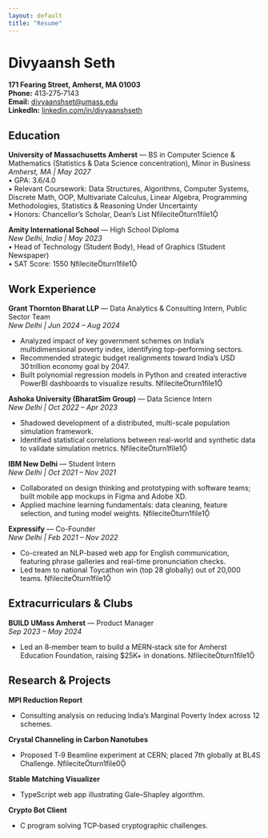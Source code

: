 ```yaml
---
layout: default
title: "Resume"
---
```


# Divyaansh Seth

**171 Fearing Street, Amherst, MA 01003**  
**Phone:** 413‑275‑7143  
**Email:** divyaanshset@umass.edu  
**LinkedIn:** [linkedin.com/in/divyaanshseth](https://linkedin.com/in/divyaanshseth)

## Education

**University of Massachusetts Amherst** — BS in Computer Science & Mathematics (Statistics & Data Science concentration), Minor in Business  
_Amherst, MA | May 2027_  
• GPA: 3.6/4.0  
• Relevant Coursework: Data Structures, Algorithms, Computer Systems, Discrete Math, OOP, Multivariate Calculus, Linear Algebra, Programming Methodologies, Statistics & Reasoning Under Uncertainty  
• Honors: Chancellor’s Scholar, Dean’s List fileciteturn1file1

**Amity International School** — High School Diploma  
_New Delhi, India | May 2023_  
• Head of Technology (Student Body), Head of Graphics (Student Newspaper)  
• SAT Score: 1550 fileciteturn1file1

## Work Experience

**Grant Thornton Bharat LLP** — Data Analytics & Consulting Intern, Public Sector Team  
_New Delhi | Jun 2024 – Aug 2024_  
- Analyzed impact of key government schemes on India’s multidimensional poverty index, identifying top-performing sectors.  
- Recommended strategic budget realignments toward India’s USD 30 trillion economy goal by 2047.  
- Built polynomial regression models in Python and created interactive PowerBI dashboards to visualize results. fileciteturn1file1

**Ashoka University (BharatSim Group)** — Data Science Intern  
_New Delhi | Oct 2022 – Apr 2023_  
- Shadowed development of a distributed, multi-scale population simulation framework.  
- Identified statistical correlations between real-world and synthetic data to validate simulation metrics. fileciteturn1file1

**IBM New Delhi** — Student Intern  
_New Delhi | Oct 2021 – Nov 2021_  
- Collaborated on design thinking and prototyping with software teams; built mobile app mockups in Figma and Adobe XD.  
- Applied machine learning fundamentals: data cleaning, feature selection, and tuning model weights. fileciteturn1file1

**Expressify** — Co-Founder  
_New Delhi | Feb 2021 – Nov 2022_  
- Co-created an NLP-based web app for English communication, featuring phrase galleries and real-time pronunciation checks.  
- Led team to national Toycathon win (top 28 globally) out of 20,000 teams. fileciteturn1file1

## Extracurriculars & Clubs

**BUILD UMass Amherst** — Product Manager  
_Sep 2023 – May 2024_  
- Led an 8‑member team to build a MERN‑stack site for Amherst Education Foundation, raising $25K+ in donations. fileciteturn1file1

## Research & Projects

**MPI Reduction Report**  
- Consulting analysis on reducing India’s Marginal Poverty Index across 12 schemes.  

**Crystal Channeling in Carbon Nanotubes**  
- Proposed T‑9 Beamline experiment at CERN; placed 7th globally at BL4S Challenge. fileciteturn1file0

**Stable Matching Visualizer**  
- TypeScript web app illustrating Gale–Shapley algorithm.  

**Crypto Bot Client**  
- C program solving TCP‑based cryptographic challenges.